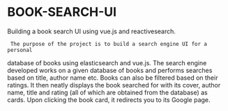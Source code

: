 # BOOK-SEARCH-UI
Building a book search UI using vue.js and reactivesearch.


     The purpose of the project is to build a search engine UI for a personal
database of books using elasticsearch and vue.js. The search engine developed
works on a given database of books and performs searches based on title, author
name etc. Books can also be filtered based on their ratings. It then neatly displays
the book searched for with its cover, author name, title and rating (all of which
are obtained from the database) as cards. Upon clicking the book card, it redirects
you to its Google page.

